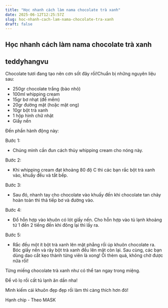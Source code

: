 ```yaml
---
title: "Học nhanh cách làm nama chocolate trà xanh"
date: 2025-06-12T12:25:57Z
slug: hoc-nhanh-cach-lam-nama-chocolate-tra-xanh
draft: false
---
```


## Học nhanh cách làm nama chocolate trà xanh

## teddyhangvu

Chocolate tươi đang tạo nên cơn sốt đây rồi!Chuẩn bị những nguyên liệu sau:


  

 - 250gr chocolate trắng (bào nhỏ)
- 100ml whipping cream
- 15gr bơ nhạt (để mềm)
- 20gr đường mật (hoặc mật ong)
- 10gr bột trà xanh
- 1 hộp hình chữ nhật
- Giấy nến
 
 
Đến phần hành động này: 





Bước 1:
- Chúng mình cần đun cách thủy whipping cream cho nóng này.




Bước 2:
- Khi whipping cream đạt khoảng 80 độ C thì các bạn rắc bột trà xanh vào, khuấy đều và tắt bếp.




Bước 3:
- Sau đó, nhanh tay cho chocolate vào khuấy đến khi chocolate tan chảy hoàn toàn thì thả tiếp bơ và đường vào.




Bước 4:
- Đổ hỗn hợp vào khuôn có lót giấy nến. Cho hỗn hợp vào tủ lạnh khoảng từ 1 đến 2 tiếng đến khi đông lại thì lấy ra.




Bước 5:
- Rắc đều một ít bột trà xanh lên mặt phẳng rồi úp khuôn chocolate ra. Bóc giấy nến và rây bột trà xanh đều lên mặt còn lại. Sau cùng, các bạn dùng dao cắt kẹo thành từng viên là xong!
Ôi thèm quá, không chờ được nữa rồi!


Từng miếng chocolate trà xanh như có thể tan ngay trong miệng.



Để vô lọ rồi cất tủ lạnh ăn dần nha!



Mình kiếm cái khuôn đẹp đẹp rồi làm thì càng thích hơn đó!



Hạnh chip - Theo MASK